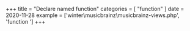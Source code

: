 +++
title = "Declare named function"
categories = [ "function" ]
date = 2020-11-28
example = ['winter\musicbrainz\musicbrainz-views.php', 'function ']
+++
